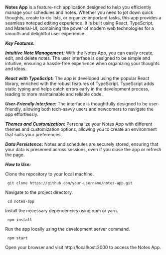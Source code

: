 **Notes App** is a feature-rich application designed to help you efficiently manage your schedules and notes. Whether you need to jot down quick thoughts, create to-do lists, or organize important tasks, this app provides a seamless notepad editing experience. It is built using React, TypeScript, and Material-UI, combining the power of modern web technologies for a smooth and delightful user experience.



***Key Features:***

***Intuitive Note Management:*** With the Notes App, you can easily create, edit, and delete notes. The user interface is designed to be simple and intuitive, ensuring a hassle-free experience when organizing your thoughts and ideas.

***React with TypeScript:*** The app is developed using the popular React library, enriched with the robust features of TypeScript. TypeScript adds static typing and helps catch errors early in the development process, leading to more maintainable and reliable code.

***User-Friendly Interface:*** The interface is thoughtfully designed to be user-friendly, allowing both tech-savvy users and newcomers to navigate the app effortlessly.

***Themes and Customization:*** Personalize your Notes App with different themes and customization options, allowing you to create an environment that suits your preferences.

***Data Persistence:*** Notes and schedules are securely stored, ensuring that your data is preserved across sessions, even if you close the app or refresh the page.

***How to Use:***

Clone the repository to your local machine.

     git clone https://github.com/your-username/notes-app.git
     
Navigate to the project directory.

     cd notes-app
     
Install the necessary dependencies using npm or yarn.

     npm install
     
Run the app locally using the development server command. 

     npm start

Open your browser and visit http://localhost:3000 to access the Notes App.

     
